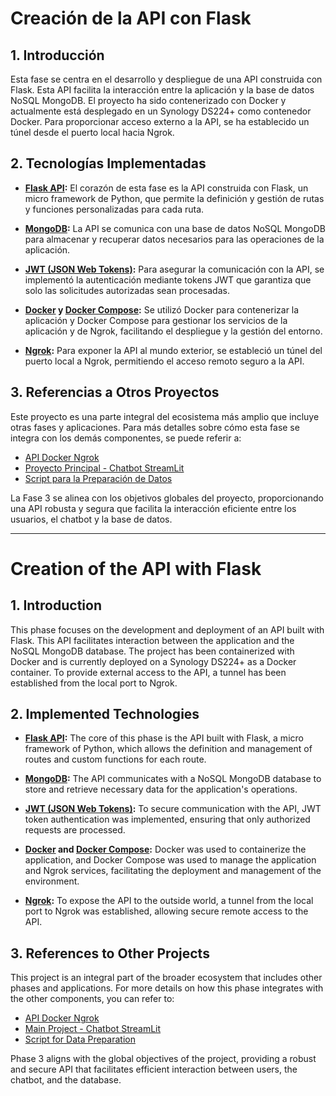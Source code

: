 # Creación de la API con Flask

## 1. Introducción

Esta fase se centra en el desarrollo y despliegue de una API construida con Flask. Esta API facilita la interacción entre la aplicación y la base de datos NoSQL MongoDB. El proyecto ha sido contenerizado con Docker y actualmente está desplegado en un Synology DS224+ como contenedor Docker. Para proporcionar acceso externo a la API, se ha establecido un túnel desde el puerto local hacia Ngrok.

## 2. Tecnologías Implementadas

- **[Flask API](https://flask.palletsprojects.com/en/2.0.x/):** El corazón de esta fase es la API construida con Flask, un micro framework de Python, que permite la definición y gestión de rutas y funciones personalizadas para cada ruta.

- **[MongoDB](https://www.mongodb.com/):** La API se comunica con una base de datos NoSQL MongoDB para almacenar y recuperar datos necesarios para las operaciones de la aplicación.

- **[JWT (JSON Web Tokens)](https://jwt.io/):** Para asegurar la comunicación con la API, se implementó la autenticación mediante tokens JWT que garantiza que solo las solicitudes autorizadas sean procesadas.

- **[Docker](https://www.docker.com/) y [Docker Compose](https://docs.docker.com/compose/):** Se utilizó Docker para contenerizar la aplicación y Docker Compose para gestionar los servicios de la aplicación y de Ngrok, facilitando el despliegue y la gestión del entorno.

- **[Ngrok](https://ngrok.com/):** Para exponer la API al mundo exterior, se estableció un túnel del puerto local a Ngrok, permitiendo el acceso remoto seguro a la API.

## 3. Referencias a Otros Proyectos

Este proyecto es una parte integral del ecosistema más amplio que incluye otras fases y aplicaciones. Para más detalles sobre cómo esta fase se integra con los demás componentes, se puede referir a:

- [API Docker Ngrok](https://github.com/GRKdev/api-docker-ngrok)
- [Proyecto Principal - Chatbot StreamLit](https://github.com/GRKdev/StreamLit-Api)
- [Script para la Preparación de Datos](https://github.com/GRKdev/Script-SQL-API)

La Fase 3 se alinea con los objetivos globales del proyecto, proporcionando una API robusta y segura que facilita la interacción eficiente entre los usuarios, el chatbot y la base de datos.

---

# Creation of the API with Flask

## 1. Introduction

This phase focuses on the development and deployment of an API built with Flask. This API facilitates interaction between the application and the NoSQL MongoDB database. The project has been containerized with Docker and is currently deployed on a Synology DS224+ as a Docker container. To provide external access to the API, a tunnel has been established from the local port to Ngrok.

## 2. Implemented Technologies

- **[Flask API](https://flask.palletsprojects.com/en/2.0.x/):** The core of this phase is the API built with Flask, a micro framework of Python, which allows the definition and management of routes and custom functions for each route.

- **[MongoDB](https://www.mongodb.com/):** The API communicates with a NoSQL MongoDB database to store and retrieve necessary data for the application's operations.

- **[JWT (JSON Web Tokens)](https://jwt.io/):** To secure communication with the API, JWT token authentication was implemented, ensuring that only authorized requests are processed.

- **[Docker](https://www.docker.com/) and [Docker Compose](https://docs.docker.com/compose/):** Docker was used to containerize the application, and Docker Compose was used to manage the application and Ngrok services, facilitating the deployment and management of the environment.

- **[Ngrok](https://ngrok.com/):** To expose the API to the outside world, a tunnel from the local port to Ngrok was established, allowing secure remote access to the API.

## 3. References to Other Projects

This project is an integral part of the broader ecosystem that includes other phases and applications. For more details on how this phase integrates with the other components, you can refer to:

- [API Docker Ngrok](https://github.com/GRKdev/api-docker-ngrok)
- [Main Project - Chatbot StreamLit](https://github.com/GRKdev/StreamLit-Api)
- [Script for Data Preparation](https://github.com/GRKdev/Script-SQL-API)

Phase 3 aligns with the global objectives of the project, providing a robust and secure API that facilitates efficient interaction between users, the chatbot, and the database.
